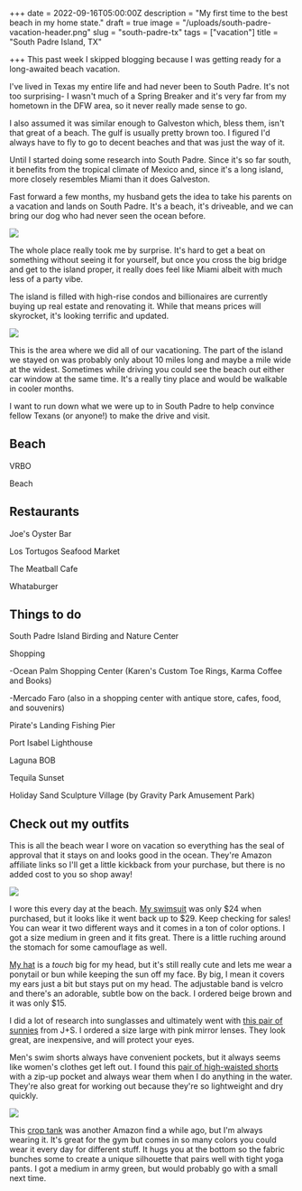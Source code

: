 +++
date = 2022-09-16T05:00:00Z
description = "My first time to the best beach in my home state."
draft = true
image = "/uploads/south-padre-vacation-header.png"
slug = "south-padre-tx"
tags = ["vacation"]
title = "South Padre Island, TX"

+++
This past week I skipped blogging because I was getting ready for a long-awaited beach vacation.

I've lived in Texas my entire life and had never been to South Padre. It's not too surprising- I wasn't much of a Spring Breaker and it's very far from my hometown in the DFW area, so it never really made sense to go.

I also assumed it was similar enough to Galveston which, bless them, isn't that great of a beach. The gulf is usually pretty brown too. I figured I'd always have to fly to go to decent beaches and that was just the way of it.

Until I started doing some research into South Padre. Since it's so far south, it benefits from the tropical climate of Mexico and, since it's a long island, more closely resembles Miami than it does Galveston.

Fast forward a few months, my husband gets the idea to take his parents on a vacation and lands on South Padre. It's a beach, it's driveable, and we can bring our dog who had never seen the ocean before.

![](/uploads/pxl_20220909_194610202.jpg)

The whole place really took me by surprise. It's hard to get a beat on something without seeing it for yourself, but once you cross the big bridge and get to the island proper, it really does feel like Miami albeit with much less of a party vibe.

The island is filled with high-rise condos and billionaires are currently buying up real estate and renovating it. While that means prices will skyrocket, it's looking terrific and updated.

![](/uploads/south-padre-google-maps.png)

This is the area where we did all of our vacationing. The part of the island we stayed on was probably only about 10 miles long and maybe a mile wide at the widest. Sometimes while driving you could see the beach out either car window at the same time. It's a really tiny place and would be walkable in cooler months.

I want to run down what we were up to in South Padre to help convince fellow Texans (or anyone!) to make the drive and visit.

## Beach

VRBO

Beach

## Restaurants

Joe's Oyster Bar

Los Tortugos Seafood Market

The Meatball Cafe

Whataburger

## Things to do

South Padre Island Birding and Nature Center

Shopping

\-Ocean Palm Shopping Center (Karen's Custom Toe Rings, Karma Coffee and Books)

\-Mercado Faro (also in a shopping center with antique store, cafes, food, and souvenirs)

Pirate's Landing Fishing Pier

Port Isabel Lighthouse

Laguna BOB

Tequila Sunset

Holiday Sand Sculpture Village (by Gravity Park Amusement Park)

## Check out my outfits

This is all the beach wear I wore on vacation so everything has the seal of approval that it stays on and looks good in the ocean. They're Amazon affiliate links so I'll get a little kickback from your purchase, but there is no added cost to you so shop away!

![](/uploads/pxl_20220910_161320321.jpg)

I wore this every day at the beach. [My swimsuit](https://amzn.to/3BdNN2j) was only $24 when purchased, but it looks like it went back up to $29. Keep checking for sales! You can wear it two different ways and it comes in a ton of color options. I got a size medium in green and it fits great. There is a little ruching around the stomach for some camouflage as well.

[My hat](https://amzn.to/3xpqx0b) is a _touch_ big for my head, but it's still really cute and lets me wear a ponytail or bun while keeping the sun off my face. By big, I mean it covers my ears just a bit but stays put on my head. The adjustable band is velcro and there's an adorable, subtle bow on the back. I ordered beige brown and it was only $15.

I did a lot of research into sunglasses and ultimately went with [this pair of sunnies](https://amzn.to/3Le8Aas) from J+S. I ordered a size large with pink mirror lenses. They look great, are inexpensive, and will protect your eyes.

Men's swim shorts always have convenient pockets, but it always seems like women's clothes get left out. I found this [pair of high-waisted shorts](https://amzn.to/3RYUH2f) with a zip-up pocket and always wear them when I do anything in the water. They're also great for working out because they're so lightweight and dry quickly.

![](/uploads/pxl_20220911_002550820.jpg)

This [crop tank](https://amzn.to/3QLe5ia) was another Amazon find a while ago, but I'm always wearing it. It's great for the gym but comes in so many colors you could wear it every day for different stuff. It hugs you at the bottom so the fabric bunches some to create a unique silhouette that pairs well with tight yoga pants. I got a medium in army green, but would probably go with a small next time.
